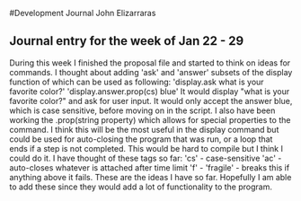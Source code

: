 #Development Journal
John Elizarraras
## Journal entry for the week of Jan 22 - 29
 During this week I finished the proposal file and started to think on ideas for commands. I thought about adding 'ask' and 'answer' subsets of the display function of which can be used as following:
 'display.ask what is your favorite color?'
 'display.answer.prop(cs) blue'
 It would display "what is your favorite color?" and ask for user input. It would only accept the answer blue, which is case sensitive, before moving on in the script.
 I also have been working the .prop(string property) which allows for special properties to the command. I think this will be the most useful in the display command but could be used for auto-closing the program that was run, or a loop that ends if a step is not completed. This would be hard to compile but I think I could do it. I have thought of these tags so far:
 'cs' - case-sensitive
 'ac' - auto-closes whatever is attached after time limit
 'f' - 'fragile' - breaks this if anything above it fails.
 These are the ideas I have so far. Hopefully I am able to add these since they would add a lot of functionality to the program.
